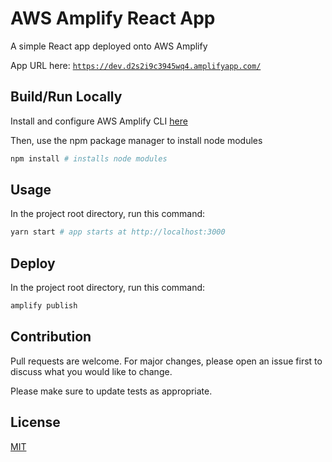 # AWS Amplify React App

A simple React app deployed onto AWS Amplify

App URL here: [`https://dev.d2s2i9c3945wq4.amplifyapp.com/`](https://dev.d2s2i9c3945wq4.amplifyapp.com/)

## Build/Run Locally

Install and configure AWS Amplify CLI [here](https://docs.amplify.aws/start/getting-started/installation/q/integration/react)

Then, use the npm package manager to install node modules

```bash
npm install # installs node modules
```

## Usage

In the project root directory, run this command:

```bash
yarn start # app starts at http://localhost:3000
```

## Deploy

In the project root directory, run this command:

```bash
amplify publish
```

## Contribution

Pull requests are welcome. For major changes, please open an issue first to discuss what you would like to change.

Please make sure to update tests as appropriate.

## License

[MIT](https://choosealicense.com/licenses/mit/)
